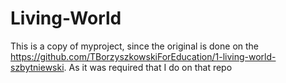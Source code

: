 # Living-World
This is a copy of myproject, since the original is done on the https://github.com/TBorzyszkowskiForEducation/1-living-world-szbytniewski. As it was required that I do on that repo
